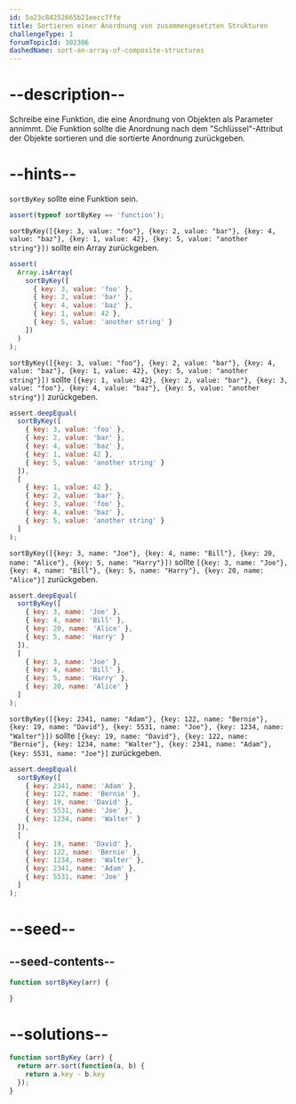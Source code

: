 ```yaml
---
id: 5a23c84252665b21eecc7ffe
title: Sortieren einer Anordnung von zusammengesetzten Strukturen
challengeType: 1
forumTopicId: 302306
dashedName: sort-an-array-of-composite-structures
---
```


# --description--

Schreibe eine Funktion, die eine Anordnung von Objekten als Parameter annimmt. Die Funktion sollte die Anordnung nach dem "Schlüssel"-Attribut der Objekte sortieren und die sortierte Anordnung zurückgeben.

# --hints--

`sortByKey` sollte eine Funktion sein.

```js
assert(typeof sortByKey == 'function');
```

`sortByKey([{key: 3, value: "foo"}, {key: 2, value: "bar"}, {key: 4, value: "baz"}, {key: 1, value: 42}, {key: 5, value: "another string"}])` sollte ein Array zurückgeben.

```js
assert(
  Array.isArray(
    sortByKey([
      { key: 3, value: 'foo' },
      { key: 2, value: 'bar' },
      { key: 4, value: 'baz' },
      { key: 1, value: 42 },
      { key: 5, value: 'another string' }
    ])
  )
);
```

`sortByKey([{key: 3, value: "foo"}, {key: 2, value: "bar"}, {key: 4, value: "baz"}, {key: 1, value: 42}, {key: 5, value: "another string"}])` sollte `[{key: 1, value: 42}, {key: 2, value: "bar"}, {key: 3, value: "foo"}, {key: 4, value: "baz"}, {key: 5, value: "another string"}]` zurückgeben.

```js
assert.deepEqual(
  sortByKey([
    { key: 3, value: 'foo' },
    { key: 2, value: 'bar' },
    { key: 4, value: 'baz' },
    { key: 1, value: 42 },
    { key: 5, value: 'another string' }
  ]),
  [
    { key: 1, value: 42 },
    { key: 2, value: 'bar' },
    { key: 3, value: 'foo' },
    { key: 4, value: 'baz' },
    { key: 5, value: 'another string' }
  ]
);
```

`sortByKey([{key: 3, name: "Joe"}, {key: 4, name: "Bill"}, {key: 20, name: "Alice"}, {key: 5, name: "Harry"}])` sollte `[{key: 3, name: "Joe"}, {key: 4, name: "Bill"}, {key: 5, name: "Harry"}, {key: 20, name: "Alice"}]` zurückgeben.

```js
assert.deepEqual(
  sortByKey([
    { key: 3, name: 'Joe' },
    { key: 4, name: 'Bill' },
    { key: 20, name: 'Alice' },
    { key: 5, name: 'Harry' }
  ]),
  [
    { key: 3, name: 'Joe' },
    { key: 4, name: 'Bill' },
    { key: 5, name: 'Harry' },
    { key: 20, name: 'Alice' }
  ]
);
```

`sortByKey([{key: 2341, name: "Adam"}, {key: 122, name: "Bernie"}, {key: 19, name: "David"}, {key: 5531, name: "Joe"}, {key: 1234, name: "Walter"}])` sollte `[{key: 19, name: "David"}, {key: 122, name: "Bernie"}, {key: 1234, name: "Walter"}, {key: 2341, name: "Adam"}, {key: 5531, name: "Joe"}]` zurückgeben.

```js
assert.deepEqual(
  sortByKey([
    { key: 2341, name: 'Adam' },
    { key: 122, name: 'Bernie' },
    { key: 19, name: 'David' },
    { key: 5531, name: 'Joe' },
    { key: 1234, name: 'Walter' }
  ]),
  [
    { key: 19, name: 'David' },
    { key: 122, name: 'Bernie' },
    { key: 1234, name: 'Walter' },
    { key: 2341, name: 'Adam' },
    { key: 5531, name: 'Joe' }
  ]
);
```

# --seed--

## --seed-contents--

```js
function sortByKey(arr) {

}
```

# --solutions--

```js
function sortByKey (arr) {
  return arr.sort(function(a, b) {
    return a.key - b.key
  });
}
```
